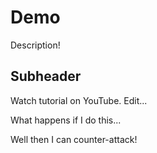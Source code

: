 # Demo

Description!

## Subheader

Watch tutorial on YouTube. Edit...

What happens if I do this...

Well then I can counter-attack!